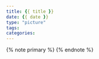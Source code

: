 ```yaml
---
title: {{ title }}
date: {{ date }}
type: "picture"
tags:
categories:
---
```

{% note primary %} {% endnote %}
<meta name="referrer" content="no-referrer" />


<!--more-->
